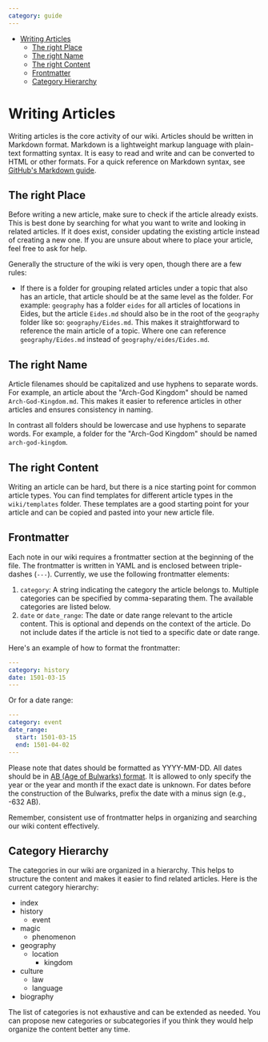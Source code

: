 ```yaml
---
category: guide
---
```


- [Writing Articles](#writing-articles)
  - [The right Place](#the-right-place)
  - [The right Name](#the-right-name)
  - [The right Content](#the-right-content)
  - [Frontmatter](#frontmatter)
  - [Category Hierarchy](#category-hierarchy)


# Writing Articles

Writing articles is the core activity of our wiki. Articles should be written in Markdown format. Markdown is a lightweight markup language with plain-text formatting syntax. It is easy to read and write and can be converted to HTML or other formats. For a quick reference on Markdown syntax, see [GitHub's Markdown guide](https://guides.github.com/features/mastering-markdown/).

## The right Place

Before writing a new article, make sure to check if the article already exists. This is best done by searching for what you want to write and looking in related articles. If it does exist, consider updating the existing article instead of creating a new one. If you are unsure about where to place your article, feel free to ask for help. 

Generally the structure of the wiki is very open, though there are a few rules:

- If there is a folder for grouping related articles under a topic that also has an article, that article should be at the same level as the folder. For example: `geography` has a folder `eides` for all articles of locations in Eides, but the article `Eides.md` should also be in the root of the `geography` folder like so: `geography/Eides.md`. This makes it straightforward to reference the main article of a topic. Where one can reference `geography/Eides.md` instead of `geography/eides/Eides.md`.

## The right Name

Article filenames should be capitalized and use hyphens to separate words. For example, an article about the "Arch-God Kingdom" should be named `Arch-God-Kingdom.md`. This makes it easier to reference articles in other articles and ensures consistency in naming. 

In contrast all folders should be lowercase and use hyphens to separate words. For example, a folder for the "Arch-God Kingdom" should be named `arch-god-kingdom`.

## The right Content

Writing an article can be hard, but there is a nice starting point for common article types. You can find templates for different article types in the `wiki/templates` folder. These templates are a good starting point for your article and can be copied and pasted into your new article file.

## Frontmatter

Each note in our wiki requires a frontmatter section at the beginning of the file. The frontmatter is written in YAML and is enclosed between triple-dashes (`---`). Currently, we use the following frontmatter elements:

1. `category`: A string indicating the category the article belongs to. Multiple categories can be specified by comma-separating them. The available categories are listed below.
2. `date` or `date_range`: The date or date range relevant to the article content. This is optional and depends on the context of the article. Do not include dates if the article is not tied to a specific date or date range.

Here's an example of how to format the frontmatter:

```yaml
---
category: history
date: 1501-03-15
---
```

Or for a date range:

```yaml
---
category: event
date_range: 
  start: 1501-03-15
  end: 1501-04-02
---
```

Please note that dates should be formatted as YYYY-MM-DD. All dates should be in [AB (Age of Bulwarks) format](/wiki/history/Calendar.md#suffix). It is allowed to only specify the year or the year and month if the exact date is unknown. For dates before the construction of the Bulwarks, prefix the date with a minus sign (e.g., -632 AB).

Remember, consistent use of frontmatter helps in organizing and searching our wiki content effectively.

## Category Hierarchy

The categories in our wiki are organized in a hierarchy. This helps to structure the content and makes it easier to find related articles. Here is the current category hierarchy:

- index
- history
  - event
- magic
  - phenomenon
- geography
  - location
    - kingdom
- culture
  - law
  - language
- biography

The list of categories is not exhaustive and can be extended as needed. You can propose new categories or subcategories if you think they would help organize the content better any time.